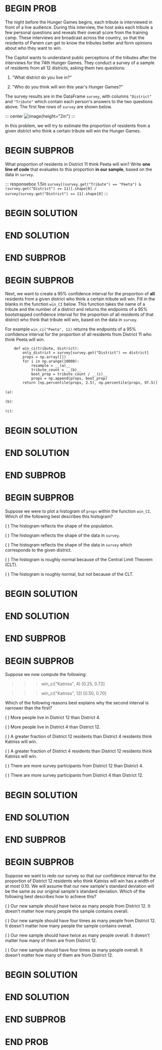 # BEGIN PROB

The night before the Hunger Games begins, each tribute is interviewed in
front of a live audience. During this interview, the host asks each
tribute a few personal questions and reveals their overall score from
the training camp. These interviews are broadcast across the country, so
that the residents of Panem can get to know the tributes better and form
opinions about who they want to win.

The Capitol wants to understand public perceptions of the tributes after
the interviews for the 74th Hunger Games. They conduct a survey of a
sample of residents from all 12 districts, asking them two questions:

1.  "What district do you live in?\"

2.  "Who do you think will win this year's Hunger Games?\"

The survey results are in the DataFrame `survey`, with columns
`"District"` and `"Tribute"` which contain each person's answers to the
two questions above. The first few rows of `survey` are shown below.

::: center
![image]("../../assets/images/sp25-final/survey_df.png"){height="2in"}
:::

In this problem, we will try to estimate the proportion of residents
from a given district who think a certain tribute will win the Hunger
Games.

# BEGIN SUBPROB

What proportion of residents in District 11 think Peeta will win? Write
**one line of code** that evaluates to this proportion **in our
sample**, based on the data in `survey`.

::: responsebox
1.5in
`survey[(survey.get("Tribute") == "Peeta") & (survey.get("District") == 11)].shape[0] / survey[survey.get("District") == 11].shape[0]`
:::

# BEGIN SOLUTION

# END SOLUTION

# END SUBPROB

# BEGIN SUBPROB

Next, we want to create a 95% confidence interval for the proportion of
**all** residents from a given district who think a certain tribute will
win. Fill in the blanks in the function `win_CI` below. This function
takes the name of a tribute and the number of a district and returns the
endpoints of a 95% bootstrapped confidence interval for the proportion
of all residents of that district who think that tribute will win, based
on the data in `survey`.

For example `win_ci("Peeta", 11)` returns the endpoints of a 95%
confidence interval for the proportion of all residents from District 11
who think Peeta will win.

        def win_ci(tribute, district):
            only_district = survey[survey.get("District") == district]
            props = np.array([])
            for i in np.arange(10000):
                resample = __(a)__
                tribute_count = __(b)__
                boot_prop = tribute_count / __(c)__
                props = np.append(props, boot_prop)
            return [np.percentile(props, 2.5), np.percentile(props, 97.5)]

`(a)`:

`(b)`:

`(c)`:

# BEGIN SOLUTION

# END SOLUTION

# END SUBPROB

# BEGIN SUBPROB

Suppose we were to plot a histogram of `props` within the function
`win_CI`. Which of the following best describes this histogram?

( ) The histogram reflects the shape of the population.

( ) The histogram reflects the shape of the data in `survey`.

( ) The histogram reflects the shape of the data in `survey` which corresponds to the given district.

( ) The histogram is roughly normal because of the Central Limit Theorem (CLT).

( ) The histogram is roughly normal, but not because of the CLT.

# BEGIN SOLUTION

# END SOLUTION

# END SUBPROB

# BEGIN SUBPROB

Suppose we now compute the following:

>>> win_ci("Katniss", 4)
[0.25, 0.72]

>>> win_ci("Katniss", 12)
[0.50, 0.70]

Which of the following reasons best explains why the second interval is
narrower than the first?

( ) More people live in District 12 than District 4.

( ) More people live in District 4 than District 12.

( ) A greater fraction of District 12 residents than District 4 residents think Katniss will win.

( ) A greater fraction of District 4 residents than District 12 residents think Katniss will win.

( ) There are more survey participants from District 12 than District 4.

( ) There are more survey participants from District 4 than District 12.

# BEGIN SOLUTION

# END SOLUTION

# END SUBPROB

# BEGIN SUBPROB

Suppose we want to redo our survey so that our confidence interval for
the proportion of District 12 residents who think Katniss will win has a
width of at most $0.10$. We will assume that our new sample's standard
deviation will be the same as our original sample's standard deviation.
Which of the following best describes how to achieve this?

( ) Our new sample should have twice as many people from District 12. It doesn't matter how many people the sample contains overall.

( ) Our new sample should have four times as many people from District 12. It doesn't matter how many people the sample contains overall.

( ) Our new sample should have twice as many people overall. It doesn't matter how many of them are from District 12.

( ) Our new sample should have four times as many people overall. It doesn't matter how many of them are from District 12.

# BEGIN SOLUTION

# END SOLUTION

# END SUBPROB

# END PROB